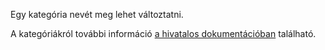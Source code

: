 Egy kategória nevét meg lehet változtatni.

A kategóriákról további információ [a hivatalos dokumentációban](https://firefly-iii.readthedocs.io/en/latest/concepts/categories.html) található.
